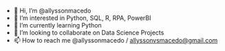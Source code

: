 - 👋 Hi, I’m @allyssonmacedo
- 👀 I’m interested in Python, SQL, R, RPA, PowerBI 
- 🌱 I’m currently learning Python
- 💞️ I’m looking to collaborate on Data Science Projects
- 📫 How to reach me @allyssonmacedo / allyssonvsmacedo@gmail.com

<!---
allyssonmacedo/allyssonmacedo is a ✨ special ✨ repository because its `README.md` (this file) appears on your GitHub profile.
You can click the Preview link to take a look at your changes.
--->
